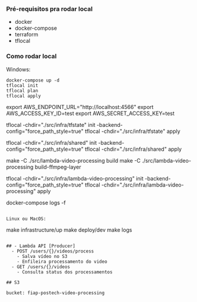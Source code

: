 ### Pré-requisitos pra rodar local
- docker
- docker-compose
- terraform
- tflocal

### Como rodar local

Windows:
```
docker-compose up -d
tflocal init
tflocal plan
tflocal apply
```

export AWS_ENDPOINT_URL="http://localhost:4566"
export AWS_ACCESS_KEY_ID=test
export AWS_SECRET_ACCESS_KEY=test

tflocal -chdir="./src/infra/tfstate" init -backend-config="force_path_style=true"
tflocal -chdir="./src/infra/tfstate" apply

tflocal -chdir="./src/infra/shared" init -backend-config="force_path_style=true"
tflocal -chdir="./src/infra/shared" apply

make -C ./src/lambda-video-processing build
make -C ./src/lambda-video-processing build-ffmpeg-layer

tflocal -chdir="./src/infra/lambda-video-processing" init -backend-config="force_path_style=true"
tflocal -chdir="./src/infra/lambda-video-processing" apply

docker-compose logs -f
```

Linux ou MacOS:
```
make infrastructure/up
make deploy/dev
make logs
```

## - Lambda API [Producer]
  - POST /users/{}/videos/process
    - Salva vídeo no S3
    - Enfileira processamento do video
  - GET /users/{}/videos
    - Consulta status dos processamentos

## S3

bucket: fiap-postech-video-processing
